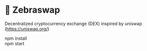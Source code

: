 # 🦓 Zebraswap
Decentralized cryptocurrency exchange (DEX) inspired by uniswap (https://uniswap.org/)

npm install<br>
npm start

